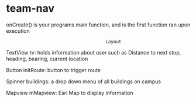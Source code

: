 # team-nav
onCreate() is  your programs main function, and is the first function ran upon execution

                                          Layout

TextView tv: holds information about user such as Distance to next stop, heading, bearing, current location

Button initRoute: button to trigger route

Spinner buildings: a drop down menu of all buildings on campus

Mapview mMapview: Esri Map to display information
